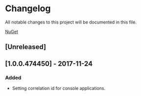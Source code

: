 # Changelog
All notable changes to this project will be documented in this file.

[NuGet](https://www.nuget.org/packages/SFA.DAS.NLog.Logger)

## [Unreleased]

## [1.0.0.474450] - 2017-11-24
### Added
- Setting correlation id for console applications.
